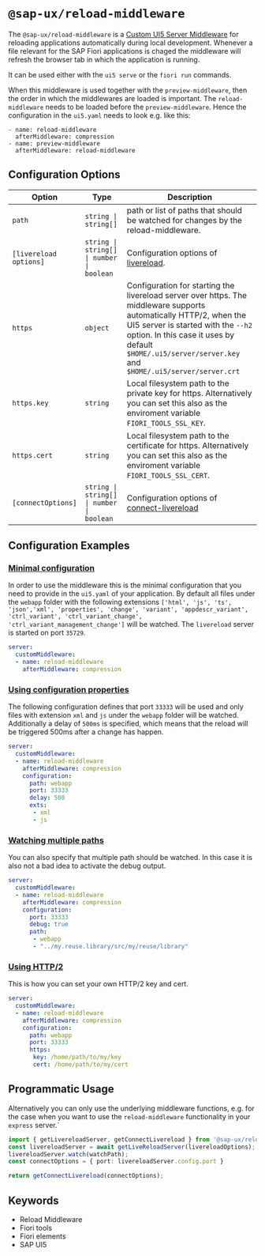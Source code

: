 #  `@sap-ux/reload-middleware`

The `@sap-ux/reload-middleware` is a [Custom UI5 Server Middleware](https://sap.github.io/ui5-tooling/pages/extensibility/CustomServerMiddleware) for reloading applications automatically during local development. Whenever a file relevant for the SAP Fiori applications is chaged the middleware will refresh the browser tab in which the application is running.

It can be used either with the `ui5 serve` or the `fiori run` commands.

When this middleware is used together with the `preview-middleware`, then the order in which the middlewares are loaded is important. The `reload-middleware` needs to be loaded before the `preview-middleware`. Hence the configuration in the `ui5.yaml` needs to look e.g. like this:

```
- name: reload-middleware
  afterMiddleware: compression
- name: preview-middleware
  afterMiddleware: reload-middleware
```


## Configuration Options

| Option       | Type | Description |
| ------------ | ------------- | ----------- |
| `path`        | `string \| string[]`      | path or list of paths that should be watched for changes by the reload-middleware. |
| `[livereload options]`    | `string \| string[] \| number \| boolean`   | Configuration options of [livereload](https://www.npmjs.com/package/livereload#server-api). |
|`https`| `object`| Configuration for starting the livereload server over https. The middleware supports automatically HTTP/2, when the UI5 server is started with the `--h2` option. In this case it uses by default `$HOME/.ui5/server/server.key` and `$HOME/.ui5/server/server.crt` |
|`https.key`| `string`| Local filesystem path to the private key for https. Alternatively you can set this also as the enviroment variable `FIORI_TOOLS_SSL_KEY`. |
|`https.cert`| `string`| Local filesystem path to the certificate for https. Alternatively you can set this also as the enviroment variable `FIORI_TOOLS_SSL_CERT`. |
|`[connectOptions]`| `string \| string[] \| number \| boolean`| Configuration options of [connect-livereload](https://www.npmjs.com/package/connect-livereload#options) |

## Configuration Examples

### [Minimal configuration](#minimal-configuration)
In order to use the middleware this is the minimal configuration that you need to provide in the `ui5.yaml` of your application. By default all files under the `webapp` folder with the following extensions `['html', 'js', 'ts', 'json','xml', 'properties', 'change', 'variant', 'appdescr_variant', 'ctrl_variant', 'ctrl_variant_change', 'ctrl_variant_management_change']` will be watched. The `livereload` server is started on port `35729`.

```YAML
server:
  customMiddleware:
  - name: reload-middleware
    afterMiddleware: compression
```

### [Using configuration properties](#using-configuration-properties)
The following configuration defines that port `33333` will be used and only files with extension `xml` and `js` under the `webapp` folder will be watched. Additionally a delay of `500ms` is specified, which means that the reload will be triggered 500ms after a change has happen.
```YAML
server:
  customMiddleware:
  - name: reload-middleware
    afterMiddleware: compression
    configuration:
      path: webapp
      port: 33333
      delay: 500
      exts:
       - xml
       - js

```

### [Watching multiple paths](#watching-multiple-paths)
You can also specify that multiple path should be watched. In this case it is also not a bad idea to activate the debug output.
```YAML
server:
  customMiddleware:
  - name: reload-middleware
    afterMiddleware: compression
    configuration:
      port: 33333
      debug: true
      path:
       - webapp
       - "../my.reuse.library/src/my/reuse/library"
```

### [Using HTTP/2](#using-http2)
This is how you can set your own HTTP/2 key and cert.
```YAML
server:
  customMiddleware:
  - name: reload-middleware
    afterMiddleware: compression
    configuration:
      path: webapp
      port: 33333
      https:
       key: /home/path/to/my/key
       cert: /home/path/to/my/cert
```

## Programmatic Usage
Alternatively you can only use the underlying middleware functions, e.g. for the case when you want to use the `reload-middleware` functionality in your `express` server.`

```Typescript
import { getLivereloadServer, getConnectLivereload } from '@sap-ux/reload-middleware';
const livereloadServer = await getLiveReloadServer(livereloadOptions);
livereloadServer.watch(watchPath);
const connectOptions = { port: livereloadServer.config.port }

return getConnectLivereload(connectOptions);
```

## Keywords
* Reload Middleware
* Fiori tools
* Fiori elements
* SAP UI5